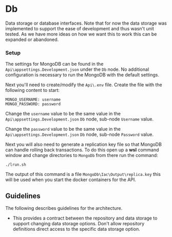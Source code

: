 # Db
Data storage or database interfaces.  Note that for now the data storage was implemented to support the ease of development and thus wasn't unit tested.  As we have more ideas on how we want this to work this can be expanded or abandoned.

### Setup
The settings for MongoDB can be found in the `Api\appsettings.Development.json` under the `Db` node. No additional configuration is necessary to run the MongoDB with the default settings.

Next you'll need to create/modify the `Api\.env` file. Create the file with the following content to start:

```
MONGO_USERNAME: username
MONGO_PASSWORD: password
```

Change the `username` value to be the same value in the `Api\appsettings.Development.json` `Db` node, sub-node `Username` value.  

Change the `password` value to be the same value in the `Api\appsettings.Development.json` `Db` node, sub-node `Password` value.

Next you will also need to generate a replication key file so that MongoDB can handle rolling back transactions.  To do this open up a **wsl** command window and change directories to `MongoDb` from there run the command:

```
./lrun.sh
```

The output of this command is a file `MongoDb\Iac\Output\replica.key` this will be used when you start the docker containers for the API.

## Guidelines
The following describes guidelines for the architecture.

* This provides a contract between the repository and data storage to support changing data storage options. Don't allow repository definitions direct access to the specific data storage option.